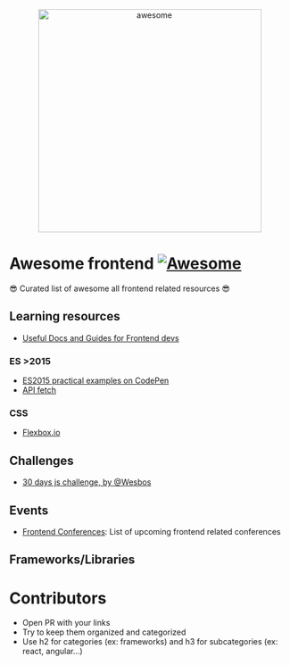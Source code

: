 <div align="center">
	<img width="400" src="https://rawgit.com/AlicanteFrontend/awesome-frontend/master/media/awesome.svg" alt="awesome">
	<br>
</div>

# Awesome frontend [![Awesome](https://cdn.rawgit.com/sindresorhus/awesome/d7305f38d29fed78fa85652e3a63e154dd8e8829/media/badge.svg)](https://github.com/sindresorhus/awesome)
😎  Curated list of awesome all frontend related resources 😎

## Learning resources
- [Useful Docs and Guides for Frontend devs](https://medium.com/web-development-zone/useful-docs-and-guides-for-front-end-developers-6a13fc395783#.y4gf4yfsb)

### ES >2015

- [ES2015 practical examples on CodePen](https://codepen.io/k3no/post/es6-sampler-6-odds-ends)
- [API fetch](https://www.funcion13.com/el-api-fetch-de-javascript/)

### CSS

- [Flexbox.io](http://flexbox.io)


## Challenges

- [30 days js challenge, by @Wesbos](https://javascript30.com/)

## Events

- [Frontend Conferences](https://github.com/frontendfront/front-end-conferences): List of upcoming frontend related conferences

## Frameworks/Libraries


# Contributors
- Open PR with your links
- Try to keep them organized and categorized
- Use h2 for categories (ex: frameworks) and h3 for subcategories (ex: react, angular...)

